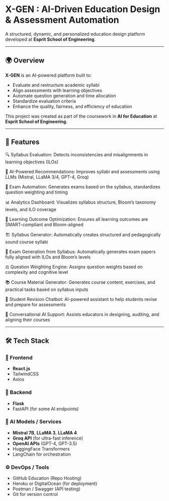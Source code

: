 # X-GEN : AI-Driven Education Design & Assessment Automation  
A structured, dynamic, and personalized education design platform developed at **Esprit School of Engineering**.

---

## 🌍 Overview

**X-GEN** is an AI-powered platform built to:
- Evaluate and restructure academic syllabi
- Align assessments with learning objectives
- Automate question generation and time allocation
- Standardize evaluation criteria
- Enhance the quality, fairness, and efficiency of education

This project was created as part of the coursework in **AI for Education** at **Esprit School of Engineering**.

---

## 🚀 Features
🔍 Syllabus Evaluation: Detects inconsistencies and misalignments in learning objectives (ILOs)

🧠 AI-Powered Recommendations: Improves syllabi and assessments using LLMs (Mistral, LLaMA 3/4, GPT-4, Groq)

📝 Exam Automation: Generates exams based on the syllabus, standardizes question weighting and timing

📊 Analytics Dashboard: Visualizes syllabus structure, Bloom’s taxonomy levels, and ILO coverage

🎯 Learning Outcome Optimization: Ensures all learning outcomes are SMART-compliant and Bloom-aligned

🏗️ Syllabus Generator: Automatically creates structured and pedagogically sound course syllabi

🧾 Exam Generation from Syllabus: Automatically generates exam papers fully aligned with ILOs and Bloom’s levels

⚖️ Question Weighting Engine: Assigns question weights based on complexity and cognitive level

📚 Course Material Generator: Generates course content, exercises, and practical tasks based on syllabus inputs

🤖 Student Revision Chatbot: AI-powered assistant to help students revise and prepare for assessments

💬 Conversational AI Support: Assists educators in designing, auditing, and aligning their courses

---

## 🛠 Tech Stack

### 🎨 Frontend
- **React.js**
- TailwindCSS
- Axios

### 🔧 Backend
- **Flask**
- FastAPI (for some AI endpoints)

### 🧠 AI Models / Services
- **Mistral 7B**, **LLaMA 3**, **LLaMA 4**
- **Groq API** (for ultra-fast inference)
- **OpenAI APIs** (GPT-4, GPT-3.5)
- HuggingFace Transformers
- LangChain for orchestration

### ⚙️ DevOps / Tools
- GitHub Education (Repo Hosting)
- Heroku or DigitalOcean (for deployment)
- Postman / Swagger (API testing)
- Git for version control